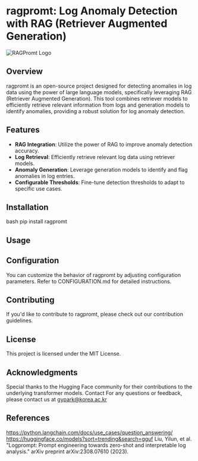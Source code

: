# ragpromt: Log Anomaly Detection with RAG (Retriever Augmented Generation)

![RAGPromt Logo](link-to-logo.png)

## Overview

ragpromt is an open-source project designed for detecting anomalies in log data using the power of large language models, specifically leveraging RAG (Retriever Augmented Generation). This tool combines retriever models to efficiently retrieve relevant information from logs and generation models to identify anomalies, providing a robust solution for log anomaly detection.

## Features

- **RAG Integration**: Utilize the power of RAG to improve anomaly detection accuracy.
- **Log Retrieval**: Efficiently retrieve relevant log data using retriever models.
- **Anomaly Generation**: Leverage generation models to identify and flag anomalies in log entries.
- **Configurable Thresholds**: Fine-tune detection thresholds to adapt to specific use cases.

## Installation

bash
pip install ragpromt


## Usage

## Configuration
You can customize the behavior of ragpromt by adjusting configuration parameters. Refer to CONFIGURATION.md for detailed instructions.

## Contributing
If you'd like to contribute to ragpromt, please check out our contribution guidelines.

## License
This project is licensed under the MIT License.

## Acknowledgments
Special thanks to the Hugging Face community for their contributions to the underlying transformer models.
Contact
For any questions or feedback, please contact us at gypark@korea.ac.kr

## References
https://python.langchain.com/docs/use_cases/question_answering/
https://huggingface.co/models?sort=trending&search=gguf
Liu, Yilun, et al. "Logprompt: Prompt engineering towards zero-shot and interpretable log analysis." arXiv preprint arXiv:2308.07610 (2023).
